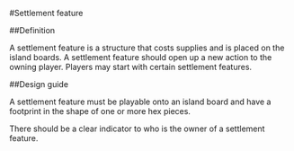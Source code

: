 #Settlement feature

##Definition

A settlement feature is a structure that costs supplies and is placed on the island boards. A settlement feature should open 
up a new action to the owning player. Players may start with certain settlement features.

##Design guide

A settlement feature must be playable onto an island board and have a footprint in the shape of one or more hex pieces.

There should be a clear indicator to who is the owner of a settlement feature.
